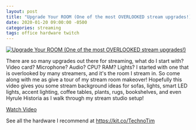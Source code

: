```yaml
---
layout: post
title: "Upgrade Your ROOM (One of the most OVERLOOKED stream upgrades!)"
date: 2020-01-20 09:00:00 -0500
categories: streaming
tags: office hardware twitch
---
```


[![Upgrade Your ROOM (One of the most OVERLOOKED stream upgrades!)](https://img.youtube.com/vi/X7g3rjVN1Dw/0.jpg)](https://www.youtube.com/watch?v=X7g3rjVN1Dw "Upgrade Your ROOM (One of the most OVERLOOKED stream upgrades!)")

There are so many upgrades out there for streaming, what do I start with? Video card? Microphone? Audio? CPU? RAM? Lights?  I started with one that is overlooked by many streamers, and it's the room I stream in.  So come along with me as give a tour of my stream room makeover!  Hopefully this video gives you some stream background ideas for sofas, lights, smart LED lights, accent lighting, coffee tables, plants, rugs, bookshelves, and even Hyrule Historia as I walk through my stream studio setup!  

[Watch Video](https://www.youtube.com/watch?v=X7g3rjVN1Dw)

See all the hardware I recommend at <https://kit.co/TechnoTim>
